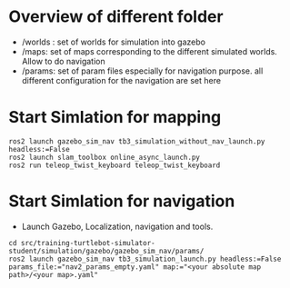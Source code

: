 # Overview of different folder
- /worlds : set of worlds for simulation into gazebo
- /maps: set of maps corresponding to the different simulated worlds. Allow to do navigation
- /params: set of param files especially for navigation purpose. all different configuration for the navigation are set here

# Start Simlation for mapping

```
ros2 launch gazebo_sim_nav tb3_simulation_without_nav_launch.py headless:=False
ros2 launch slam_toolbox online_async_launch.py
ros2 run teleop_twist_keyboard teleop_twist_keyboard
```


# Start Simlation for navigation

- Launch Gazebo, Localization, navigation and tools.

```
cd src/training-turtlebot-simulator-student/simulation/gazebo/gazebo_sim_nav/params/
ros2 launch gazebo_sim_nav tb3_simulation_launch.py headless:=False params_file:="nav2_params_empty.yaml" map:="<your absolute map path>/<your map>.yaml"
```
